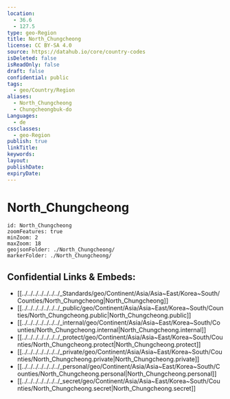 ```yaml
---
location:
  - 36.6
  - 127.5
type: geo-Region
title: North_Chungcheong
license: CC BY-SA 4.0
source: https://datahub.io/core/country-codes
isDeleted: false
isReadOnly: false
draft: false
confidential: public
tags:
  - geo/Country/Region
aliases:
  - North_Chungcheong
  - Chungcheongbuk-do
Languages:
  - de
cssclasses:
  - geo-Region
publish: true
linkTitle: 
keywords: 
layout: 
publishDate: 
expiryDate:
---
```


# North_Chungcheong

```leaflet
id: North_Chungcheong
zoomFeatures: true 
minZoom: 2 
maxZoom: 18
geojsonFolder: ./North_Chungcheong/
markerFolder: ./North_Chungcheong/
```


## Confidential Links & Embeds: 
- [[../../../../../../../_Standards/geo/Continent/Asia/Asia~East/Korea~South/Counties/North_Chungcheong|North_Chungcheong]] 
- [[../../../../../../../_public/geo/Continent/Asia/Asia~East/Korea~South/Counties/North_Chungcheong.public|North_Chungcheong.public]] 
- [[../../../../../../../_internal/geo/Continent/Asia/Asia~East/Korea~South/Counties/North_Chungcheong.internal|North_Chungcheong.internal]] 
- [[../../../../../../../_protect/geo/Continent/Asia/Asia~East/Korea~South/Counties/North_Chungcheong.protect|North_Chungcheong.protect]] 
- [[../../../../../../../_private/geo/Continent/Asia/Asia~East/Korea~South/Counties/North_Chungcheong.private|North_Chungcheong.private]] 
- [[../../../../../../../_personal/geo/Continent/Asia/Asia~East/Korea~South/Counties/North_Chungcheong.personal|North_Chungcheong.personal]] 
- [[../../../../../../../_secret/geo/Continent/Asia/Asia~East/Korea~South/Counties/North_Chungcheong.secret|North_Chungcheong.secret]] 

